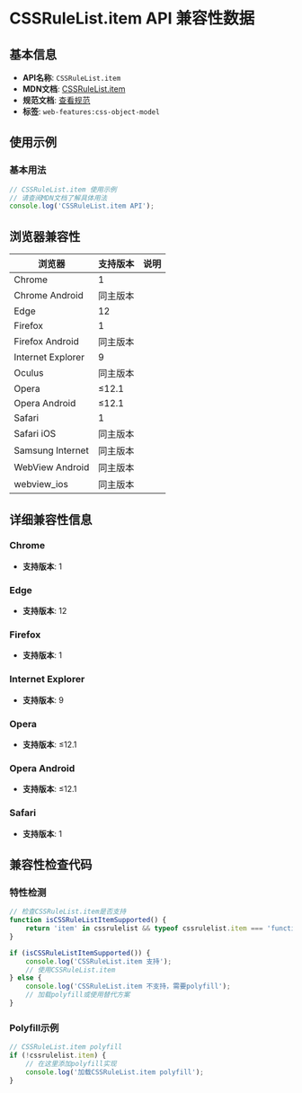 # CSSRuleList.item API 兼容性数据

## 基本信息

- **API名称**: `CSSRuleList.item`
- **MDN文档**: [CSSRuleList.item](https://developer.mozilla.org/docs/Web/API/CSSRuleList/item)
- **规范文档**: [查看规范](https://drafts.csswg.org/cssom/#dom-cssrulelist-item)
- **标签**: `web-features:css-object-model`

## 使用示例

### 基本用法

```javascript
// CSSRuleList.item 使用示例
// 请查阅MDN文档了解具体用法
console.log('CSSRuleList.item API');
```

## 浏览器兼容性

| 浏览器 | 支持版本 | 说明 |
|--------|----------|------|
| Chrome | 1 |  |
| Chrome Android | 同主版本 |  |
| Edge | 12 |  |
| Firefox | 1 |  |
| Firefox Android | 同主版本 |  |
| Internet Explorer | 9 |  |
| Oculus | 同主版本 |  |
| Opera | ≤12.1 |  |
| Opera Android | ≤12.1 |  |
| Safari | 1 |  |
| Safari iOS | 同主版本 |  |
| Samsung Internet | 同主版本 |  |
| WebView Android | 同主版本 |  |
| webview_ios | 同主版本 |  |

## 详细兼容性信息

### Chrome

- **支持版本**: 1

### Edge

- **支持版本**: 12

### Firefox

- **支持版本**: 1

### Internet Explorer

- **支持版本**: 9

### Opera

- **支持版本**: ≤12.1

### Opera Android

- **支持版本**: ≤12.1

### Safari

- **支持版本**: 1

## 兼容性检查代码

### 特性检测

```javascript
// 检查CSSRuleList.item是否支持
function isCSSRuleListItemSupported() {
    return 'item' in cssrulelist && typeof cssrulelist.item === 'function';
}

if (isCSSRuleListItemSupported()) {
    console.log('CSSRuleList.item 支持');
    // 使用CSSRuleList.item
} else {
    console.log('CSSRuleList.item 不支持，需要polyfill');
    // 加载polyfill或使用替代方案
}
```

### Polyfill示例

```javascript
// CSSRuleList.item polyfill
if (!cssrulelist.item) {
    // 在这里添加polyfill实现
    console.log('加载CSSRuleList.item polyfill');
}
```

